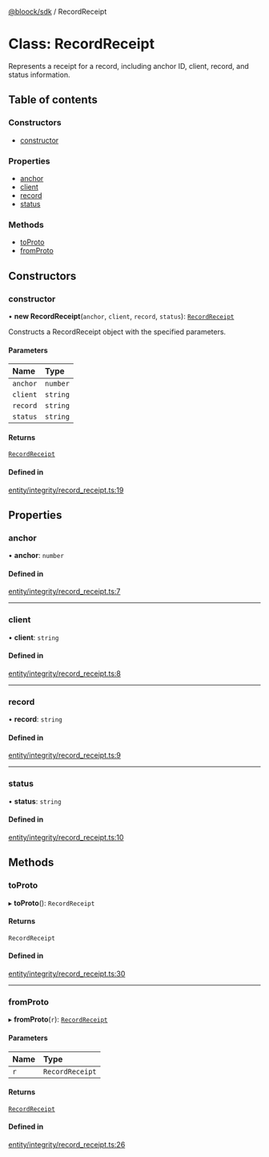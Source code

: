 [@bloock/sdk](../index.md) / RecordReceipt

# Class: RecordReceipt

Represents a receipt for a record, including anchor ID, client, record, and status information.

## Table of contents

### Constructors

- [constructor](RecordReceipt.md#constructor)

### Properties

- [anchor](RecordReceipt.md#anchor)
- [client](RecordReceipt.md#client)
- [record](RecordReceipt.md#record)
- [status](RecordReceipt.md#status)

### Methods

- [toProto](RecordReceipt.md#toproto)
- [fromProto](RecordReceipt.md#fromproto)

## Constructors

### constructor

• **new RecordReceipt**(`anchor`, `client`, `record`, `status`): [`RecordReceipt`](RecordReceipt.md)

Constructs a RecordReceipt object with the specified parameters.

#### Parameters

| Name | Type |
| :------ | :------ |
| `anchor` | `number` |
| `client` | `string` |
| `record` | `string` |
| `status` | `string` |

#### Returns

[`RecordReceipt`](RecordReceipt.md)

#### Defined in

[entity/integrity/record_receipt.ts:19](https://github.com/bloock/bloock-sdk/blob/d82279b/languages/js/src/entity/integrity/record_receipt.ts#L19)

## Properties

### anchor

• **anchor**: `number`

#### Defined in

[entity/integrity/record_receipt.ts:7](https://github.com/bloock/bloock-sdk/blob/d82279b/languages/js/src/entity/integrity/record_receipt.ts#L7)

___

### client

• **client**: `string`

#### Defined in

[entity/integrity/record_receipt.ts:8](https://github.com/bloock/bloock-sdk/blob/d82279b/languages/js/src/entity/integrity/record_receipt.ts#L8)

___

### record

• **record**: `string`

#### Defined in

[entity/integrity/record_receipt.ts:9](https://github.com/bloock/bloock-sdk/blob/d82279b/languages/js/src/entity/integrity/record_receipt.ts#L9)

___

### status

• **status**: `string`

#### Defined in

[entity/integrity/record_receipt.ts:10](https://github.com/bloock/bloock-sdk/blob/d82279b/languages/js/src/entity/integrity/record_receipt.ts#L10)

## Methods

### toProto

▸ **toProto**(): `RecordReceipt`

#### Returns

`RecordReceipt`

#### Defined in

[entity/integrity/record_receipt.ts:30](https://github.com/bloock/bloock-sdk/blob/d82279b/languages/js/src/entity/integrity/record_receipt.ts#L30)

___

### fromProto

▸ **fromProto**(`r`): [`RecordReceipt`](RecordReceipt.md)

#### Parameters

| Name | Type |
| :------ | :------ |
| `r` | `RecordReceipt` |

#### Returns

[`RecordReceipt`](RecordReceipt.md)

#### Defined in

[entity/integrity/record_receipt.ts:26](https://github.com/bloock/bloock-sdk/blob/d82279b/languages/js/src/entity/integrity/record_receipt.ts#L26)
